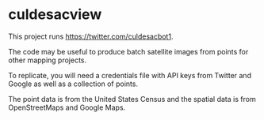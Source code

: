 # culdesacview

This project runs https://twitter.com/culdesacbot1.

The code may be useful to produce batch satellite images from points for other mapping projects.

To replicate, you will need a credentials file with API keys from Twitter and Google as well as a collection of points.

The point data is from the United States Census and the spatial data is from OpenStreetMaps and Google Maps.
